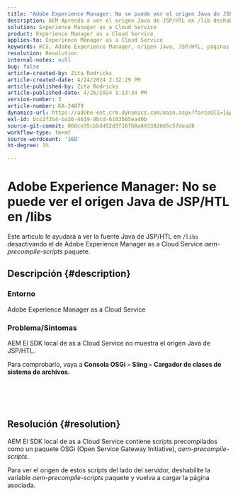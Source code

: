 ```yaml
---
title: "Adobe Experience Manager: No se puede ver el origen Java de JSP/HTL en /libs"
description: AEM Aprenda a ver el origen Java de JSP/HTL en /lib deshabilitando el paquete de scripts precompilados de aem del as a Cloud Service.
solution: Experience Manager as a Cloud Service
product: Experience Manager as a Cloud Service
applies-to: Experience Manager as a Cloud Service
keywords: KCS, Adobe Experience Manager, origen Java, JSP/HTL, páginas de servidor Java, AEMaaCS
resolution: Resolution
internal-notes: null
bug: false
article-created-by: Zita Rodricks
article-created-date: 4/24/2024 2:12:29 PM
article-published-by: Zita Rodricks
article-published-date: 4/26/2024 1:13:34 PM
version-number: 3
article-number: KA-24079
dynamics-url: https://adobe-ent.crm.dynamics.com/main.aspx?forceUCI=1&pagetype=entityrecord&etn=knowledgearticle&id=75ab3aac-4402-ef11-a1fe-6045bd0065b6
exl-id: bcc2f2b4-ba26-4619-9bcd-6103b05ea40b
source-git-commit: 068ce35cbbd452d3f16fb0a893382665c57dea28
workflow-type: tm+mt
source-wordcount: '168'
ht-degree: 1%

---
```


# Adobe Experience Manager: No se puede ver el origen Java de JSP/HTL en /libs


Este artículo le ayudará a ver la fuente Java de JSP/HTL en `/libs` desactivando el de Adobe Experience Manager as a Cloud Service *aem-precompile-scripts* paquete.

## Descripción {#description}


### Entorno

Adobe Experience Manager as a Cloud Service



### Problema/Síntomas

AEM El SDK local de as a Cloud Service no muestra el origen Java de JSP/HTL.

Para comprobarlo, vaya a <b>Consola OSGi</b> `>`  <b>Sling </b>`>` <b> Cargador de clases de sistema de archivos.</b>
<br><br> <br><br> 

## Resolución {#resolution}


AEM El SDK local de as a Cloud Service contiene scripts precompilados como un paquete OSGi (Open Service Gateway Initiative), *aem-precompile-scripts*.

Para ver el origen de estos scripts del lado del servidor, deshabilite la variable *aem-precompile-scripts* paquete y vuelva a cargar la página asociada.
